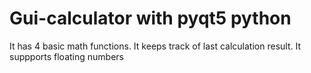 # Gui-calculator with pyqt5 python 
It has 4 basic math functions. It keeps track of last calculation result. It suppports floating numbers

